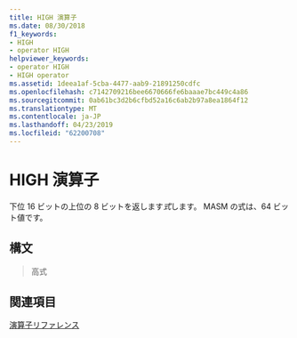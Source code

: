 ```yaml
---
title: HIGH 演算子
ms.date: 08/30/2018
f1_keywords:
- HIGH
- operator HIGH
helpviewer_keywords:
- operator HIGH
- HIGH operator
ms.assetid: 1deea1af-5cba-4477-aab9-21891250cdfc
ms.openlocfilehash: c7142709216bee6670666fe6baaae7bc449c4a86
ms.sourcegitcommit: 0ab61bc3d2b6cfbd52a16c6ab2b97a8ea1864f12
ms.translationtype: MT
ms.contentlocale: ja-JP
ms.lasthandoff: 04/23/2019
ms.locfileid: "62200708"
---
```

# <a name="operator-high"></a>HIGH 演算子

下位 16 ビットの上位の 8 ビットを返します*式*します。 MASM の式は、64 ビット値です。

## <a name="syntax"></a>構文

> 高式

## <a name="see-also"></a>関連項目

[演算子リファレンス](../../assembler/masm/operators-reference.md)<br/>